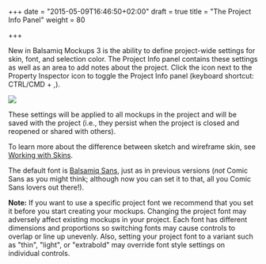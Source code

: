 +++
date = "2015-05-09T16:46:50+02:00"
draft = true
title = "The Project Info Panel"
weight = 80

+++

New in Balsamiq Mockups 3 is the ability to define project-wide settings for skin, font, and selection color. The Project Info panel contains these settings as well as an area to add notes about the project. Click the icon next to the Property Inspector icon to toggle the Project Info panel (keyboard shortcut: CTRL/CMD + ,).

![ ](http://media.balsamiq.com/img/support/docs/m4d/b3/project-info.png)

These settings will be applied to all mockups in the project and will be saved with the project (i.e., they persist when the project is closed and reopened or shared with others).

To learn more about the difference between sketch and wireframe skin, see [Working with Skins](http://support.balsamiq.com/customer/portal/articles/938142).

The default font is [Balsamiq Sans](https://balsamiq.com/products/mockups/font/), just as in previous versions (_not_ Comic Sans as you might think; although now you can set it to that, all you Comic Sans lovers out there!).

**Note:** If you want to use a specific project font we recommend that you set it before you start creating your mockups. Changing the project font may adversely affect existing mockups in your project. Each font has different dimensions and proportions so switching fonts may cause controls to overlap or line up unevenly. Also, setting your project font to a variant such as "thin", "light", or "extrabold" may override font style settings on individual controls.